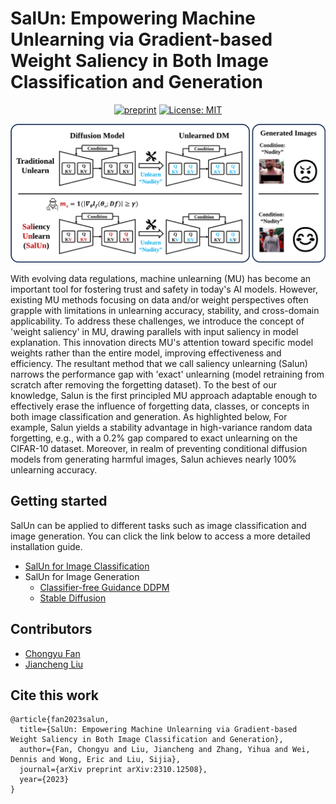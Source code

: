 # SalUn: Empowering Machine Unlearning via Gradient-based Weight Saliency in Both Image Classification and Generation

<div align='center'>
 
[![preprint](https://img.shields.io/static/v1?label=arXiv&message=2310.12508&color=B31B1B)](https://arxiv.org/abs/2310.12508)
[![License: MIT](https://img.shields.io/badge/License-MIT-yellow.svg)](https://opensource.org/licenses/MIT)

<img src = 'Images/teaser-v2.png'>
</div>

With evolving data regulations, machine unlearning (MU) has become an important tool for fostering trust and safety in today's AI models. However, existing MU methods focusing on  data and/or weight perspectives often grapple with limitations in unlearning accuracy, stability, and cross-domain applicability. To address these challenges, we introduce the concept of 'weight saliency' in  MU, drawing parallels with input saliency in model explanation. This innovation directs MU's attention toward specific model weights rather than the entire model, improving effectiveness and efficiency. The resultant method that we call saliency unlearning (Salun)   narrows the performance gap with 'exact' unlearning (model retraining from scratch after removing the forgetting dataset). To the best of our knowledge, Salun is the first principled MU approach adaptable enough to effectively erase the influence of forgetting data, classes, or concepts in both image classification and generation. As highlighted below, For example, Salun yields a stability advantage in high-variance random data forgetting, e.g., with a 0.2% gap compared to exact unlearning on the CIFAR-10 dataset.  Moreover, in realm of preventing conditional diffusion models from generating harmful images, Salun achieves nearly 100% unlearning accuracy.

## Getting started
SalUn can be applied to different tasks such as image classification and image generation. You can click the link below to access a more detailed installation guide.
* [SalUn for Image Classification](Classification/README.md)
* SalUn for Image Generation
  * [Classifier-free Guidance DDPM](DDPM/README.md)
  * [Stable Diffusion](SD/README.md)

## Contributors

* [Chongyu Fan](https://a-f1.github.io/)
* [Jiancheng Liu](https://ljcc0930.github.io/)

## Cite this work
```
@article{fan2023salun,
  title={SalUn: Empowering Machine Unlearning via Gradient-based Weight Saliency in Both Image Classification and Generation},
  author={Fan, Chongyu and Liu, Jiancheng and Zhang, Yihua and Wei, Dennis and Wong, Eric and Liu, Sijia},
  journal={arXiv preprint arXiv:2310.12508},
  year={2023}
}
```

